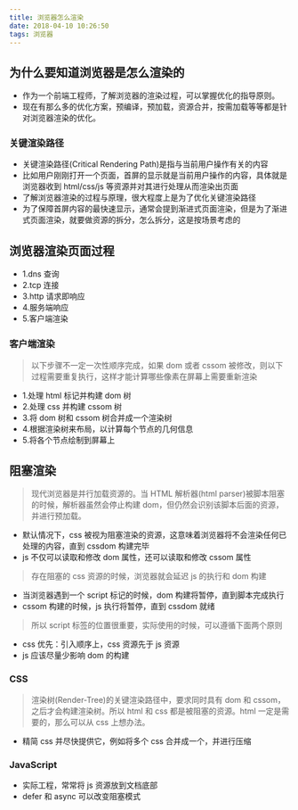 ```yaml
---
title: 浏览器怎么渲染
date: 2018-04-10 10:26:50
tags: 浏览器
---
```


## 为什么要知道浏览器是怎么渲染的

* 作为一个前端工程师，了解浏览器的渲染过程，可以掌握优化的指导原则。
* 现在有那么多的优化方案，预编译，预加载，资源合并，按需加载等等都是针对浏览器渲染的优化。

### 关键渲染路径

* 关键渲染路径(Critical Rendering Path)是指与当前用户操作有关的内容
* 比如用户刚刚打开一个页面，首屏的显示就是当前用户操作的内容，具体就是浏览器收到 html/css/js 等资源并对其进行处理从而渲染出页面
* 了解浏览器渲染的过程与原理，很大程度上是为了优化关键渲染路径
* 为了保障首屏内容的最快速显示，通常会提到渐进式页面渲染，但是为了渐进式页面渲染，就要做资源的拆分，怎么拆分，这是按场景考虑的

## 浏览器渲染页面过程

* 1.dns 查询
* 2.tcp 连接
* 3.http 请求即响应
* 4.服务端响应
* 5.客户端渲染

### 客户端渲染

> 以下步骤不一定一次性顺序完成，如果 dom 或者 cssom 被修改，则以下过程需要重复执行，这样才能计算哪些像素在屏幕上需要重新渲染

* 1.处理 html 标记并构建 dom 树
* 2.处理 css 并构建 cssom 树
* 3.将 dom 树和 cssom 树合并成一个渲染树
* 4.根据渲染树来布局，以计算每个节点的几何信息
* 5.将各个节点绘制到屏幕上

## 阻塞渲染

> 现代浏览器是并行加载资源的。当 HTML 解析器(html parser)被脚本阻塞的时候，解析器虽然会停止构建 dom，但仍然会识别该脚本后面的资源，并进行预加载。

* 默认情况下，css 被视为阻塞渲染的资源，这意味着浏览器将不会渲染任何已处理的内容，直到 cssdom 构建完毕
* js 不仅可以读取和修改 dom 属性，还可以读取和修改 cssom 属性

> 存在阻塞的 css 资源的时候，浏览器就会延迟 js 的执行和 dom 构建

* 当浏览器遇到一个 script 标记的时候，dom 构建将暂停，直到脚本完成执行
* cssom 构建的时候，js 执行将暂停，直到 cssdom 就绪

> 所以 script 标签的位置很重要，实际使用的时候，可以遵循下面两个原则

* css 优先：引入顺序上，css 资源先于 js 资源
* js 应该尽量少影响 dom 的构建

### CSS

> 渲染树(Render-Tree)的关键渲染路径中，要求同时具有 dom 和 cssom，之后才会构建渲染树。所以 html 和 css 都是被阻塞的资源。html 一定是需要的，那么可以从 css 上想办法。

* 精简 css 并尽快提供它，例如将多个 css 合并成一个，并进行压缩

### JavaScript

* 实际工程，常常将 js 资源放到文档底部
* defer 和 async 可以改变阻塞模式
